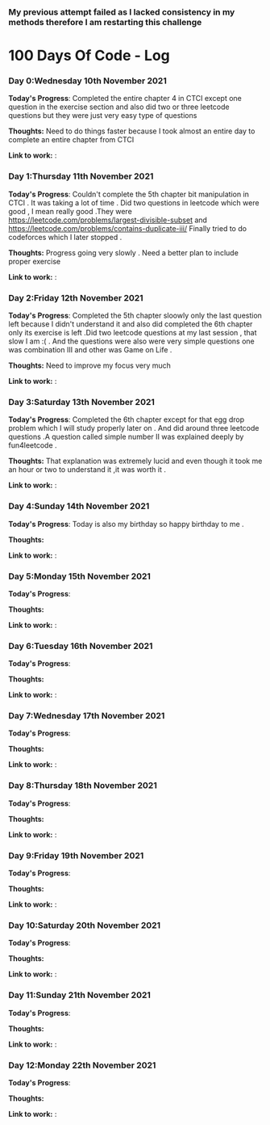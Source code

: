 ### My previous attempt failed as I lacked consistency in  my methods therefore I am restarting this challenge

# 100 Days Of Code - Log

### Day 0:Wednesday 10th November 2021 

**Today's Progress**: Completed the entire chapter 4 in CTCI except one question in the exercise section and also did two or three leetcode questions but they were just very easy type of questions

**Thoughts:**  Need to do things faster because I took almost an entire day to complete an entire chapter from CTCI

**Link to work:** :


### Day 1:Thursday 11th November 2021 

**Today's Progress**: Couldn't complete the 5th chapter bit manipulation in CTCI . It was taking a lot of time . Did two questions in leetcode which were good , I mean really good .They were https://leetcode.com/problems/largest-divisible-subset and https://leetcode.com/problems/contains-duplicate-iii/ Finally tried to do codeforces which I later stopped .

**Thoughts:**  Progress going very slowly . Need a better plan to include proper exercise

**Link to work:** : 

### Day 2:Friday 12th November 2021 

**Today's Progress**: Completed the 5th chapter sloowly only the last question left because I didn't understand it and also did completed the 6th chapter only its exercise is left .Did two leetcode questions at my last session , that slow I am :( . And the questions were also were very simple questions one was combination III and other was Game on Life .

**Thoughts:**  Need to improve my focus very much 

**Link to work:** :

### Day 3:Saturday 13th November 2021 

**Today's Progress**: Completed the 6th chapter except for that egg drop problem which I will study properly later on . And did around three leetcode questions .A question called simple number II was explained deeply by fun4leetcode . 

**Thoughts:**  That explanation was extremely lucid and even though it took me an hour or two to understand it ,it was worth it . 

**Link to work:** :

### Day 4:Sunday 14th November 2021 

**Today's Progress**: Today is also my birthday so happy birthday to me . 

**Thoughts:**  

**Link to work:** :


### Day 5:Monday 15th November 2021 

**Today's Progress**: 

**Thoughts:**  

**Link to work:** :

### Day 6:Tuesday 16th November 2021 

**Today's Progress**: 

**Thoughts:**  

**Link to work:** :

### Day 7:Wednesday 17th November 2021 

**Today's Progress**: 

**Thoughts:**  

**Link to work:** :

### Day 8:Thursday 18th November 2021 

**Today's Progress**: 

**Thoughts:**  

**Link to work:** :

### Day 9:Friday 19th November 2021 

**Today's Progress**: 

**Thoughts:**  

**Link to work:** :

### Day 10:Saturday 20th November 2021 

**Today's Progress**: 

**Thoughts:**  

**Link to work:** :

### Day 11:Sunday 21th November 2021 

**Today's Progress**: 

**Thoughts:**  

**Link to work:** :


### Day 12:Monday 22th November 2021 

**Today's Progress**: 

**Thoughts:**  

**Link to work:** :